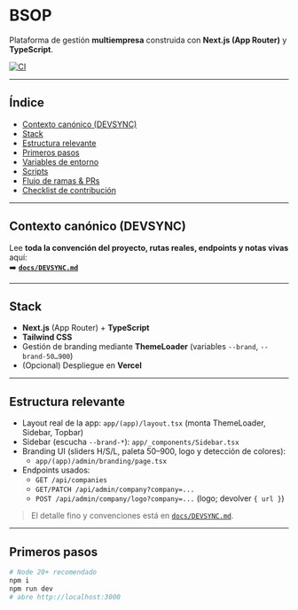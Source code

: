 # BSOP

Plataforma de gestión **multiempresa** construida con **Next.js (App Router)** y **TypeScript**.

[![CI](https://github.com/beto-sudo/BSOP/actions/workflows/ci.yml/badge.svg)](https://github.com/beto-sudo/BSOP/actions/workflows/ci.yml)

---

## Índice
- [Contexto canónico (DEVSYNC)](#contexto-canónico-devsync)
- [Stack](#stack)
- [Estructura relevante](#estructura-relevante)
- [Primeros pasos](#primeros-pasos)
- [Variables de entorno](#variables-de-entorno)
- [Scripts](#scripts)
- [Flujo de ramas \& PRs](#flujo-de-ramas--prs)
- [Checklist de contribución](#checklist-de-contribución)

---

## Contexto canónico (DEVSYNC)

Lee **toda la convención del proyecto, rutas reales, endpoints y notas vivas** aquí:  
➡️ **[`docs/DEVSYNC.md`](./docs/DEVSYNC.md)**

---

## Stack

- **Next.js** (App Router) + **TypeScript**
- **Tailwind CSS**
- Gestión de branding mediante **ThemeLoader** (variables `--brand`, `--brand-50…900`)
- (Opcional) Despliegue en **Vercel**

---

## Estructura relevante

- Layout real de la app: `app/(app)/layout.tsx` (monta ThemeLoader, Sidebar, Topbar)
- Sidebar (escucha `--brand-*`): `app/_components/Sidebar.tsx`
- Branding UI (sliders H/S/L, paleta 50–900, logo y detección de colores):
  - `app/(app)/admin/branding/page.tsx`
- Endpoints usados:
  - `GET /api/companies`
  - `GET/PATCH /api/admin/company?company=...`
  - `POST /api/admin/company/logo?company=...` (logo; devolver `{ url }`)

> El detalle fino y convenciones está en [`docs/DEVSYNC.md`](./docs/DEVSYNC.md).

---

## Primeros pasos

```bash
# Node 20+ recomendado
npm i
npm run dev
# abre http://localhost:3000
